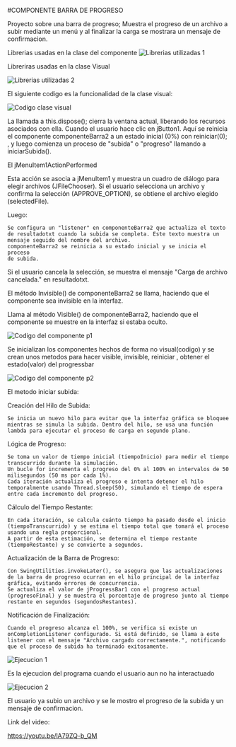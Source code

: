 #COMPONENTE BARRA DE PROGRESO 

Proyecto sobre una barra de progreso; 
Muestra el progreso de un archivo a subir mediante
un menú y al finalizar la carga se mostrara un 
mensaje de confirmacion. 

Librerias usadas en la clase del componente
![Librerias utilizadas 1](imagenesJavaC/libreria1.png)


Libreriras usadas en la clase Visual

![Librerias utilizadas 2](imagenesJavaC/libreria2.png)

El siguiente codigo es la funcionalidad de la clase visual:

![Codigo clase visual](imagenesJavaC/ComponenteVIsual.png)

La llamada a this.dispose(); cierra la ventana actual, liberando 
los recursos asociados con ella.
Cuando el usuario hace clic en jButton1. Aquí se reinicia el
componente componenteBarra2 a un estado inicial (0%) con reiniciar(0);
, y luego comienza un proceso de "subida" o "progreso" llamando 
a iniciarSubida().

El jMenuItem1ActionPerformed

Esta acción se asocia a jMenuItem1 y muestra un cuadro de diálogo para 
elegir archivos (JFileChooser). Si el usuario selecciona un archivo 
y confirma la selección (APPROVE_OPTION), se obtiene el archivo elegido
(selectedFile).

Luego:

    Se configura un "listener" en componenteBarra2 que actualiza el texto
    de resultadotxt cuando la subida se completa. Este texto muestra un
    mensaje seguido del nombre del archivo.
    componenteBarra2 se reinicia a su estado inicial y se inicia el proceso
    de subida.

Si el usuario cancela la selección, se muestra el mensaje 
"Carga de archivo cancelada." en resultadotxt.

El método Invisible() de componenteBarra2 se llama, haciendo que 
el componente sea invisible en la interfaz.

Llama al método Visible() de componenteBarra2, haciendo que el 
componente se muestre en la interfaz si estaba oculto.

![Codigo del componente p1](imagenesJavaC/CcomponenteBack1.png)

Se inicializan los componentes hechos de forma no visual(codigo) y se 
crean unos metodos  para hacer visible, invisible, reiniciar ,
obtener el estado(valor) del progressbar

![Codigo del componente p2](imagenesJavaC/CcomponenteBack2.png)

El metodo iniciar subida:

Creación del Hilo de Subida:

    Se inicia un nuevo hilo para evitar que la interfaz gráfica se bloquee
    mientras se simula la subida. Dentro del hilo, se usa una función 
    lambda para ejecutar el proceso de carga en segundo plano.

Lógica de Progreso:

    Se toma un valor de tiempo inicial (tiempoInicio) para medir el tiempo 
    transcurrido durante la simulación.
    Un bucle for incrementa el progreso del 0% al 100% en intervalos de 50
    milisegundos (50 ms por cada 1%).
    Cada iteración actualiza el progreso e intenta detener el hilo 
    temporalmente usando Thread.sleep(50), simulando el tiempo de espera 
    entre cada incremento del progreso.

Cálculo del Tiempo Restante:

    En cada iteración, se calcula cuánto tiempo ha pasado desde el inicio
    (tiempoTranscurrido) y se estima el tiempo total que tomará el proceso
    usando una regla proporcional.
    A partir de esta estimación, se determina el tiempo restante 
    (tiempoRestante) y se convierte a segundos.

Actualización de la Barra de Progreso:

    Con SwingUtilities.invokeLater(), se asegura que las actualizaciones
    de la barra de progreso ocurran en el hilo principal de la interfaz
    gráfica, evitando errores de concurrencia.
    Se actualiza el valor de jProgressBar1 con el progreso actual
    (progresoFinal) y se muestra el porcentaje de progreso junto al tiempo
    restante en segundos (segundosRestantes).

Notificación de Finalización:

    Cuando el progreso alcanza el 100%, se verifica si existe un
    onCompletionListener configurado. Si está definido, se llama a este
    listener con el mensaje "Archivo cargado correctamente.", notificando 
    que el proceso de subida ha terminado exitosamente.


![Ejecucion 1](imagenesJavaC/Ejecucion1.png)

Es la ejecucion del programa cuando el usuario aun no ha interactuado

![Ejecucion 2](imagenesJavaC/Ejecucion2.png)

El usuario ya subio un archivo y se le mostro el progreso de la subida 
y un mensaje de confirmacion.


Link del video:

https://youtu.be/lA79ZQ-b_QM

